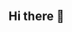## Hi there 👋

<!--
**Nanthipat-K/Nanthipat-K** is a ✨ _special_ ✨ repository because its `README.md` (this file) appears on your GitHub profile.

Here are some ideas to get you started:

- 🔭 I’m currently working on senior project
- 🌱 I’m currently learning git
- 👯 I’m looking to collaborate on ...
- 🤔 I’m looking for help with ...
- 💬 Ask me about ...
- 📫 How to reach me: nanthipat.ko@gmail.com
- 😄 Pronouns: ...
- ⚡ Fun fact: ...
-->
